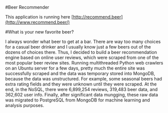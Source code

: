 #Beer Recommender

This application is running here [http://recommend.beer](http://www.recommend.beer/)

#What is your new favorite beer?

I always wonder what beer to get at a bar. There are way too many choices for a casual beer drinker and I usually know 
just a few beers out of the dozens of choices there. Thus, I decided to build a beer recommendation engine based on 
online user reviews, which were scraped from one of the most popular beer review sites. Running multithreaded Python 
web crawlers on an Ubuntu server for a few days, pretty much the entire site was successfully scraped and the data was 
temporary stored into MongoDB, because the data was unstructured. For example, some seasonal beers had extra rating 
fields and they were unknown until they were scraped. At the end, in the NoSQL, there were 6,899,254 reviews, 319,483 
beer data, and 362,602 user info. Finally, after significant data mungging, these raw data was migrated to PostgreSQL 
from MongoDB for machine learning and analysis purposes.